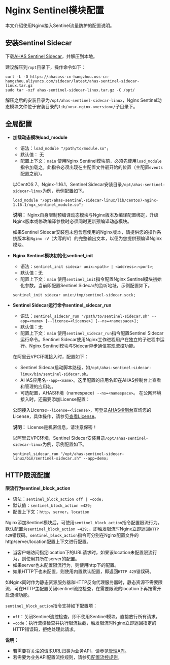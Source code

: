 # Nginx Sentinel模块配置

本文介绍使用Nginx接入Sentinel流量防护的配置说明。

## 安装Sentinel Sidecar

下载[AHAS Sentinel Sidecar](https://ahasoss-cn-hangzhou.oss-cn-hangzhou.aliyuncs.com/sidecar/latest/ahas-sentinel-sidecar-linux.tar.gz)，并解压到本地。

建议解压到`/opt`目录下，操作命令如下：

```
curl -L -O https://ahasoss-cn-hangzhou.oss-cn-hangzhou.aliyuncs.com/sidecar/latest/ahas-sentinel-sidecar-linux.tar.gz
sudo tar -xzf ahas-sentinel-sidecar-linux.tar.gz -C /opt/
```

解压之后的安装目录为`/opt/ahas-sentinel-sidecar-linux`，Nginx Sentinel动态模块文件位于安装目录的`lib/<os>-nginx-<version>/`子目录下。

## 全局配置

-   **加载动态模块load\_module**

    -   语法：`load_module "/path/to/module.so";`
    -   默认值： 无
    -   配置上下文：`main`
    使用Nginx Sentinel模块前，必须先使用`load_module`指令加载之。此指令必须出现在主配置文件最开始的位置（主配置`events`配置之前）。

    以CentOS 7、Nginx-1.16.1、Sentinel Sidecar安装目录`/opt/ahas-sentinel-sidecar-linux`为例，示例配置如下。

    ```
    load_module "/opt/ahas-sentinel-sidecar-linux/lib/centos7-nginx-1.16.1/ngx_sentinel_module.so";
    ```

    **说明：** Nginx自身限制预编译动态模块与Nginx版本及编译配置绑定，升级Nginx版本或修改编译参数时必须同时更新预编译动态模块。

    如果Sentinel Sidecar安装包未包含您使用的Nginx版本，请提供您的操作系统版本和`Nginx -V`（大写的V）的完整输出文本，以便为您提供预编译Nginx模块。

-   **Nginx Sentinel模块初始化sentinel\_init**

    -   语法：`sentinel_init sidecar unix:<path> | <address>:<port>;`
    -   默认值：无
    -   配置上下文：`main`
    使用`sentinel_init`指令配置Nginx Sentinel模块初始化参数。当前即配置Sentinel Sidecar的监听地址，示例配置如下。

    ```
    sentinel_init sidecar unix:/tmp/sentinel-sidecar.sock;
    ```

-   **Sentinel Sidecar运行命令sentinel\_sidecar\_run**

    -   语法：`sentinel_sidecar_run "/path/to/sentinel-sidecar.sh" --app=<name> [--license=<license>] [--ns=<namespace>];`
    -   默认值：无
    -   配置上下文：`main`
    使用`sentinel_sidecar_run`指令配置Sentinel Sidecar运行命令。Sentinel Sidecar使用Nginx工作进程用户在独立的子进程中运行。Nginx Sentinel模块与Sidecar异步通信实现流控功能。

    在阿里云VPC环境接入时，配置如下：

    -   Sentinel Sidecar启动脚本路径，如`/opt/ahas-sentinel-sidecar-linux/bin/sentinel-sidecar.sh`。
    -   AHAS应用名`--app=<name>`。这里配置的应用名即在AHAS控制台上查看和管理的应用名。
    -   可选配置，AHAS环境（namespace）`--ns=<namespace>`。
    在公网环境接入时，还需要添加License配置：

    公网接入License`--license=<license>`，可登录[AHAS控制台](https://ahas.console.aliyun.com)查询您的License，具体操作，请参见[查看License](/cn.zh-CN/流量防护/应用防护/参考信息/查看License.md)。

    **说明：** License是机密信息，请注意保密！

    以阿里云VPC环境，Sentinel Sidecar安装目录`/opt/ahas-sentinel-sidecar-linux`为例，示例配置如下。

    ```
    sentinel_sidecar_run "/opt/ahas-sentinel-sidecar-linux/bin/sentinel-sidecar.sh" --app=demo;
    ```


## HTTP限流配置

**限流行为sentinel\_block\_action**

-   语法：`sentinel_block_action off | =code;`
-   默认值：`sentinel_block_action =429;`
-   配置上下文：`http`，`server`，`location`

Nginx添加Sentinel模块后，可使用`sentinel_block_action`指令配置限流行为。默认配置为`sentinel_block_action =429;`，即触发限流时Nginx立即返回`HTTP 429`错误码。`sentinel_block_action`指令可分别在Nginx配置文件的http/server/location配置上下文进行配置。

-   当客户端访问指定location下的URL请求时，如果该location未配置限流行为，则使用其所在server的配置。
-   如果server也未配置限流行为，则使用http下的配置。
-   如果HTTP下也未配置，则使用内置默认配置，即返回`HTTP 429`错误码。

如Nginx同时作为静态资源服务器和HTTP反向代理服务器时，静态资源不需要限流，可在HTTP主配置关闭sentinel流控检查，在需要限流的location下再按需开启流控功能。

`sentinel_block_action`指令支持如下配置项：

-   `off`：关闭Sentinel流控检查，即不使用Sentinel模块，直接放行所有请求。
-   `=code`：执行流控检查并执行限流拦截，触发限流时Nginx立即返回指定的HTTP错误码，拒绝处理此请求。

**说明：**

-   若需要将关注的请求URL归类为业务API，请参见[管理API](/cn.zh-CN/流量防护/Nginx防护/管理API.md)。
-   若需要为业务API配置流控规则，请参见[配置流控规则](/cn.zh-CN/流量防护/Nginx防护/配置流控规则.md)。

